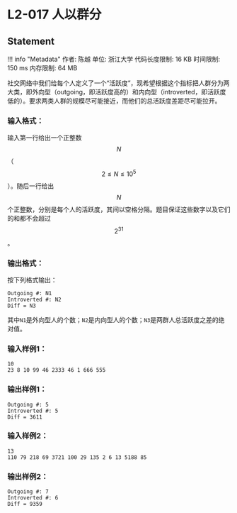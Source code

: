 
# L2-017 人以群分

## Statement

!!! info "Metadata"
    作者: 陈越
    单位: 浙江大学
    代码长度限制: 16 KB
    时间限制: 150 ms
    内存限制: 64 MB

社交网络中我们给每个人定义了一个“活跃度”，现希望根据这个指标把人群分为两大类，即外向型（outgoing，即活跃度高的）和内向型（introverted，即活跃度低的）。要求两类人群的规模尽可能接近，而他们的总活跃度差距尽可能拉开。

### 输入格式：

输入第一行给出一个正整数$$N$$（$$2 \le N \le 10^5$$）。随后一行给出$$N$$个正整数，分别是每个人的活跃度，其间以空格分隔。题目保证这些数字以及它们的和都不会超过$$2^{31}$$。

### 输出格式：

按下列格式输出：

```
Outgoing #: N1
Introverted #: N2
Diff = N3
```

其中`N1`是外向型人的个数；`N2`是内向型人的个数；`N3`是两群人总活跃度之差的绝对值。 


### 输入样例1：
```plaintext
10
23 8 10 99 46 2333 46 1 666 555
```

### 输出样例1：
```plaintext
Outgoing #: 5
Introverted #: 5
Diff = 3611
```

### 输入样例2：
```
13
110 79 218 69 3721 100 29 135 2 6 13 5188 85
```

### 输出样例2：
```
Outgoing #: 7
Introverted #: 6
Diff = 9359
```

